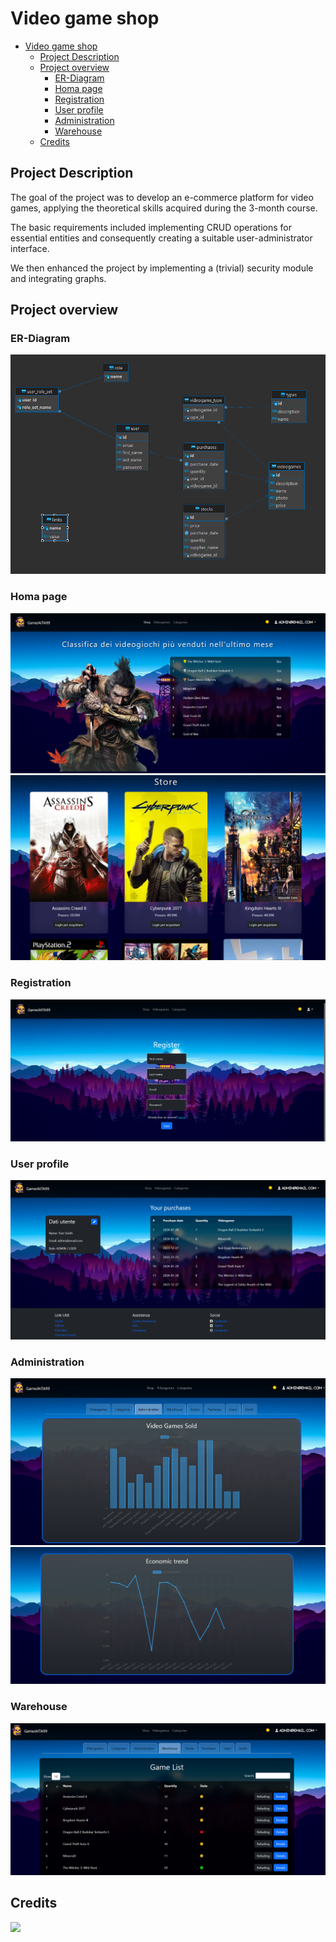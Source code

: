 # Video game shop

- [Video game shop](#video-game-shop)
  - [Project Description](#project-description)
  - [Project overview](#project-overview)
    - [ER-Diagram](#er-diagram)
    - [Homa page](#homa-page)
    - [Registration](#registration)
    - [User profile](#user-profile)
    - [Administration](#administration)
    - [Warehouse](#warehouse)
  - [Credits](#credits)

## Project Description

The goal of the project was to develop an e-commerce platform for video games, applying the theoretical skills acquired during the 3-month course.

The basic requirements included implementing CRUD operations for essential entities and consequently creating a suitable user-administrator interface.

We then enhanced the project by implementing a (trivial) security module and integrating graphs.

## Project overview

### ER-Diagram

![ER-Diagram](./documentation/img/ER-Diagram.PNG)

### Homa page

![Homa-page-1](./documentation/img/shop-1.PNG)
![Homa-page-2](./documentation/img/shop-2.PNG)

### Registration

![Registration](./documentation/img/Register-1.PNG)

### User profile

![User-profile](./documentation/img/user-profile-1.PNG)

### Administration

![Administration-1](./documentation/img/Administration-1.PNG)
![Administration-2](./documentation/img/Administration-2.PNG)

### Warehouse

![Warehouse](./documentation/img/warehouse-1.PNG)

## Credits

<a href="https://github.com/CampanelliEmanuele/videogame-shop/graphs/contributors">
  <img src="https://contrib.rocks/image?repo=CampanelliEmanuele/videogame-shop" />
</a>
